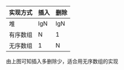 | 实现方式 | 插入  | 删除  |
|------|-----|-----|
| 堆    | lgN | lgN |
| 有序数组 | N   | 1   |
| 无序数组 | 1   | N |

由上图可知插入多删除少，适合用无序数组的实现